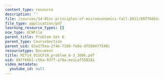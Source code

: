 ```yaml
---
content_type: resource
description: ''
file: /courses/14-01sc-principles-of-microeconomics-fall-2011/897f66b1c56a93ffa78aee1caf558281_MIT14_01SCF10_problem_6-3_300k.pdf
file_type: application/pdf
learning_resource_types: []
ocw_type: OCWFile
parent_title: Problem Set 6
parent_type: CourseSection
parent_uid: 63a175ea-2f4e-7188-fe6e-df59d477548c
resourcetype: Document
title: MIT14_01SCF10_problem_6-3_300k.pdf
uid: 897f66b1-c56a-93ff-a78a-ee1caf558281
video_metadata:
  youtube_id: null
---
```

